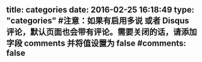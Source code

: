 title: categories
date: 2016-02-25 16:18:49
type: "categories"
#注意：如果有启用多说 或者 Disqus 评论，默认页面也会带有评论。需要关闭的话，请添加字段 comments 并将值设置为 false
#comments: false
---
